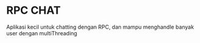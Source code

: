 # RPC CHAT
 Aplikasi kecil untuk chatting dengan RPC, dan mampu menghandle banyak user dengan multiThreading

